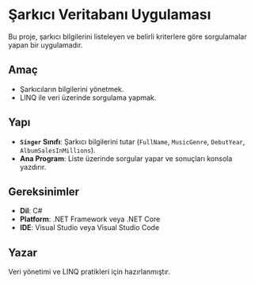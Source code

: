 # Şarkıcı Veritabanı Uygulaması

Bu proje, şarkıcı bilgilerini listeleyen ve belirli kriterlere göre sorgulamalar yapan bir uygulamadır.

## Amaç
- Şarkıcıların bilgilerini yönetmek.
- LINQ ile veri üzerinde sorgulama yapmak.

## Yapı
- **`Singer` Sınıfı**: Şarkıcı bilgilerini tutar (`FullName`, `MusicGenre`, `DebutYear`, `AlbumSalesInMillions`).
- **Ana Program**: Liste üzerinde sorgular yapar ve sonuçları konsola yazdırır.

## Gereksinimler
- **Dil**: C#
- **Platform**: .NET Framework veya .NET Core
- **IDE**: Visual Studio veya Visual Studio Code

## Yazar
Veri yönetimi ve LINQ pratikleri için hazırlanmıştır.
